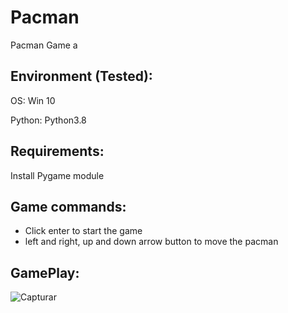 # Pacman
Pacman Game a


## Environment (Tested):

OS: Win 10

Python: Python3.8

## Requirements:

Install Pygame module


## Game commands:

- Click enter to start the game
- left and right, up and down arrow button to move the pacman


## GamePlay:

![Capturar](https://user-images.githubusercontent.com/57634027/78316789-e6422600-7536-11ea-9819-6fe010483cda.JPG)


